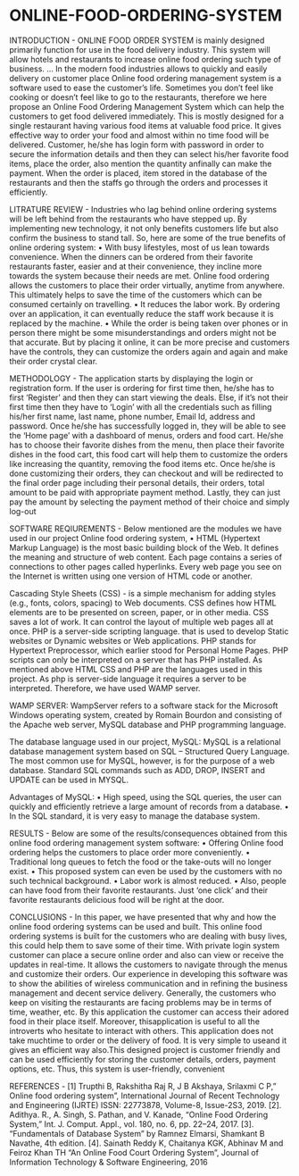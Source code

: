 # ONLINE-FOOD-ORDERING-SYSTEM
INTRODUCTION - 
ONLINE FOOD ORDER SYSTEM is mainly designed primarily function for use in the food delivery industry. This system will allow hotels and restaurants to increase online food ordering such type of business. ... In the modern food industries allows to quickly and easily delivery on customer place
Online food ordering management system is a software used to ease the customer’s life. Sometimes you don’t feel like cooking or doesn’t feel like to go to the
restaurants, therefore we here propose an Online Food Ordering Management System which can help the customers to get food delivered immediately. This is mostly designed for
a single restaurant having various food items at valuable food price. It gives effective way to order your food and almost within no time food will be delivered. Customer,
he/she has login form with password in order to secure the information details and then they can select his/her favorite food items, place the order, also mention the quantity anfinally can make the payment. When the order is placed, item stored in the database of the restaurants and then the
staffs go through the orders and processes it efficiently.

LITRATURE REVIEW - 
Industries who lag behind online ordering systems will be left behind from the restaurants who have stepped up. By implementing new technology, it not only benefits customers life but also confirm the business to stand tall.
So, here are some of the true benefits of online ordering system:
• With busy lifestyles, most of us lean towards convenience. When the dinners can be ordered from their favorite restaurants faster, easier and at their convenience, they incline more towards the system because their needs are met.
Online food ordering allows the customers to place their order virtually, anytime from anywhere. This ultimately helps to save the time of the customers which can be consumed certainly on travelling.
• It reduces the labor work. By ordering over an application, it can eventually reduce the staff work because it is replaced by the machine.
• While the order is being taken over phones or in person there might be some misunderstandings and orders might not be that accurate. But by placing it online, it can be more precise and customers have the controls, they can customize the orders again and again and
make their order crystal clear.

METHODOLOGY - The application starts by displaying the login or registration form. If the user is ordering for first time then, he/she has to first ‘Register’ and then they can start viewing the deals. Else, if it’s not their first time then they have to ‘Login’ with all the credentials such as
filling his/her first name, last name, phone number, Email Id, address and password. Once he/she has successfully logged in, they will be able to see the ‘Home page’ with a dashboard of menus, orders and food cart. He/she has to choose their favorite dishes from the menu, then place their favorite dishes in
the food cart, this food cart will help them to customize the orders like increasing the quantity, removing the food items etc. Once he/she is done customizing their
orders, they can checkout and will be redirected to the final order page including their personal details, their orders, total amount to be paid with appropriate payment method. Lastly, they can just pay the amount
by selecting the payment method of their choice and simply log-out

SOFTWARE REQIUREMENTS - 
Below mentioned are the modules we have used in our project Online food ordering system,
• HTML (Hypertext Markup Language) is the most basic building block of the Web. It defines the meaning and structure of web content. Each page contains a series of connections to other pages called hyperlinks. Every
web page you see on the Internet is written using one version of HTML code or another. 

Cascading Style Sheets (CSS) -  is a simple mechanism for adding styles (e.g., fonts, colors, spacing) to Web documents. CSS defines how HTML elements are to be presented on screen, paper, or in other media. CSS
saves a lot of work. It can control the layout of multiple web pages all at once. PHP is a server-side scripting language. that is used to develop Static websites or Dynamic websites or Web
applications. PHP stands for Hypertext Preprocessor, which earlier stood for Personal Home Pages. PHP scripts can only be interpreted on a server that has PHP installed.
As mentioned above HTML CSS and PHP are the languages used in this project. As php is server-side language it requires a server to be interpreted. Therefore, we have used WAMP server.

WAMP SERVER: WampServer refers to a software stack for the Microsoft Windows operating system, created by Romain Bourdon and consisting of the Apache web server, MySQL database and PHP programming language.

The database language used in our project,
MySQL: MySQL is a relational database management system based on SQL – Structured Query Language. The most common use for MySQL, however, is for the purpose
of a web database. Standard SQL commands such as ADD, DROP, INSERT and UPDATE can be used in MYSQL.

Advantages of MySQL:
• High speed, using the SQL queries, the user can quickly and efficiently retrieve a large amount of records from a database.
• In the SQL standard, it is very easy to manage the database system.

RESULTS - 
Below are some of the results/consequences obtained from this online food ordering management system software:
• Offering Online food ordering helps the customers to place order more conveniently.
• Traditional long queues to fetch the food or the take-outs will no longer exist.
• This proposed system can even be used by the customers with no such technical background.
• Labor work is almost reduced.
• Also, people can have food from their favorite restaurants. Just ‘one click’ and their favorite  restaurants delicious food will be right at the door. 

CONCLUSIONS - 
In this paper, we have presented that why and how the online food ordering systems can be used and built. This online food ordering systems is built for the customers who are dealing with busy lives, this could help them to save
some of their time. With private login system customer can place a secure online order and also can view or receive the updates in real-time. It allows the customers to navigate
through the menus and customize their orders. Our experience in developing this software was to show the abilities of wireless communication and in refining the
business management and decent service delivery. Generally, the customers who keep on visiting the restaurants are facing problems may be in terms of time,
weather, etc. By this application the customer can access their adored food in their place itself. Moreover, thisapplication is useful to all the introverts who hesitate to
interact with others. This application does not take muchtime to order or the delivery of food. It is very simple to useand it gives an efficient way also.This designed project is customer friendly and can be used efficiently for storing the customer details, orders, payment options, etc. Thus, this system is user-friendly, convenient

REFERENCES - 
[1] Trupthi B, Rakshitha Raj R, J B Akshaya, Srilaxmi C P,” Online food ordering system”, International Journal of Recent Technology and Engineering (IJRTE) ISSN: 22773878, Volume-8, Issue-2S3, 2019.
[2]. Adithya. R., A. Singh, S. Pathan, and V. Kanade, “Online Food Ordering System,” Int. J. Comput. Appl., vol. 180, no. 6, pp. 22–24, 2017.
[3]. “Fundamentals of Database System” by Ramnez Elmarsi, Shamkant B Navathe, 4th edition.
[4]. Sainath Reddy K, Chaitanya KGK, Abhinav M and Feiroz  Khan TH “An Online Food Court Ordering System”, Journal  of Information Technology & Software Engineering, 2016 
